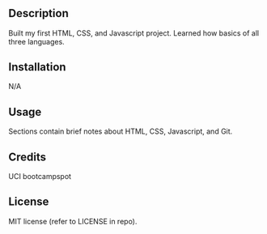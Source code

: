 # <pre-work-study-guide>

## Description

Built my first HTML, CSS, and Javascript project.  Learned how basics of all three languages.

## Installation

N/A

## Usage

Sections contain brief notes about HTML, CSS, Javascript, and Git.

## Credits

UCI bootcampspot

## License

MIT license (refer to LICENSE in repo).